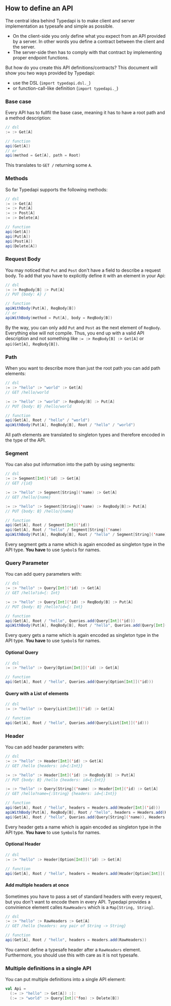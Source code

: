 ## How to define an API
The central idea behind Typedapi is to make client and server implementation as typesafe and simple as possible.

 - On the client-side you only define what you expect from an API provided by a server. In other words you define a contract between the client and the server.
 - The server-side then has to comply with that contract by implementing proper endpoint functions.
 
But how do you create this API definitions/contracts? This document will show you two ways provided by Typedapi:
  - use the DSL (`import typedapi.dsl._`)
  - or function-call-like definition (`import typedapi._`)
 
### Base case
Every API has to fullfil the base case, meaning it has to have a root path and a method description:
 
```Scala
// dsl
:= :> Get[A]

// function
api(Get[A])
// or
api(method = Get[A], path = Root)
```
 
This translates to `GET /` returning some `A`.

### Methods
So far Typedapi supports the following methods:
 
```Scala
// dsl
:= :> Get[A]
:= :> Put[A]
:= :> Post[A]
:= :> Delete[A]

// function
api(Get[A])
api(Put[A])
api(Post[A])
api(Delete[A])
```
 
### Request Body
You may noticed that `Put` and `Post` don't have a field to describe a request body. To add that you have to explicitly define it with an element in your Api:
 
```Scala
// dsl
:= :> ReqBody[B] :> Put[A]
// PUT {body: A} /

// function
apiWithBody(Put[A], ReqBody[B])
// or
apiWithBody(method = Put[A], body = ReqBody[B])
```
 
By the way, you can only add `Put` and `Post` as the next element of `ReqBody`. Everything else will not compile. Thus, you end up with a valid API description and not something like `:= :> ReqBody[B] :> Get[A]` or `api(Get[A], ReqBody[B])`.
 
### Path
When you want to describe more than just the root path you can add path elements:
 
```Scala
// dsl
:= :> "hello" :> "world" :> Get[A]
// GET /hello/world

:= :> "hello" :> "world" :> ReqBody[B] :> Put[A]
// PUT {body: B} /hello/world

// function
api(Get[A], Root / "hello" / "world")
apiWithBody(Put[A], ReqBody[B], Root / "hello" / "world")
```
 
All path elements are translated to singleton types and therefore encoded in the type of the API.
 
### Segment
You can also put information into the path by using segments:
 
```Scala
// dsl
:= :> Segment[Int]('id) :> Get[A]
// GET /{id}

:= :> "hello" :> Segment[String]('name) :> Get[A]
// GET /hello/{name}

:= :> "hello" :> Segment[String]('name) :> ReqBody[B]:> Put[A]
// PUT {body: B} /hello/{name}

// function
api(Get[A], Root / Segment[Int]('id))
api(Get[A], Root / "hello" / Segment[String]('name)
apiWithBody(Put[A], ReqBody[B], Root / "hello" / Segment[String]('name))
```

Every segment gets a name which is again encoded as singleton type in the API type. **You have** to use `Symbol`s for names.

### Query Parameter
You can add query parameters with:

```Scala
// dsl
:= :> "hello" :> Query[Int]('id) :> Get[A]
// GET /hello?id={: Int}

:= :> "hello" :> Query[Int]('id) :> ReqBody[B] :> Put[A]
// PUT {body: B} /hello?id={: Int}

// function
api(Get[A], Root / "hello", Queries.add(Query[Int]('id)))
apiWithBody(Put[A], ReqBody[B], Root / "hello", Queries.add(Query[Int]('id)))
```

Every query gets a name which is again encoded as singleton type in the API type. **You have** to use `Symbol`s for names.

#### Optional Query
```Scala
// dsl
:= :> "hello" :> Query[Option[Int]]('id) :> Get[A]

// function
api(Get[A], Root / "hello", Queries.add(Query[Option[Int]]('id)))
```

#### Query with a List of elements
```Scala
// dsl
:= :> "hello" :> Query[List[Int]]('id) :> Get[A]

// function
api(Get[A], Root / "hello", Queries.add(Query[List[Int]]('id)))
```

### Header
You can add header parameters with:

```Scala
// dsl
:= :> "hello" :> Header[Int]('id) :> Get[A]
// GET /hello {headers: id={:Int}}

:= :> "hello" :> Header[Int]('id) :> ReqBody[B] :> Put[A]
// PUT {body: B} /hello {headers: id={:Int}}

:= :> "hello" :> Query[String]('name) :> Header[Int]('id) :> Get[A]
// GET /hello?name={:String} {headers: id={:Int}}

// function
api(Get[A], Root / "hello", headers = Headers.add(Header[Int]('id)))
apiWithBody(Put[A], ReqBody[B], Root / "hello", headers = Headers.add(Header[Int]('id)))
api(Get[A], Root / "hello", Queries.add(Query[String]('name)), Headers.add(Header[Int]('id)))
```

Every header gets a name which is again encoded as singleton type in the API type. **You have** to use `Symbol`s for names.

#### Optional Header
```Scala
// dsl
:= :> "hello" :> Header[Option[Int]]('id) :> Get[A]

// function
api(Get[A], Root / "hello", headers = Headers.add(Header[Option[Int]]('id)))
```

#### Add multiple headers at once
Sometimes you have to pass a set of standard headers with every request, but you don't want to encode them in every API. Typedapi provides a convinience element calles `RawHeaders` which is a `Map[String, String]`.

```Scala
// dsl
:= :> "hello" :> RawHeaders :> Get[A]
// GET /hello {headers: any pair of String -> String}

// function
api(Get[A], Root / "hello", headers = Headers.add(RawHeaders))
```

You cannot define a typesafe header after a `RawHeaders` element. Furthermore, you should use this with care as it is not typesafe.

### Multiple definitions in a single API
You can put multiple definitions into a single API element:

```Scala
val Api =
  (:= :> "hello" :> Get[A]) :|:
  (:= :> "world" :> Query[Int]('foo) :> Delete[B])
```
